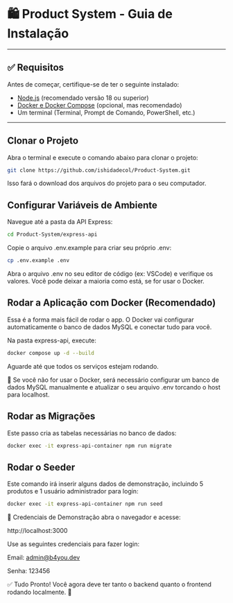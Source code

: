# 🛍️ Product System - Guia de Instalação
---

## ✅ Requisitos

Antes de começar, certifique-se de ter o seguinte instalado:

- [Node.js](https://nodejs.org/) (recomendado versão 18 ou superior)
- [Docker e Docker Compose](https://www.docker.com/products/docker-desktop) (opcional, mas recomendado)
- Um terminal (Terminal, Prompt de Comando, PowerShell, etc.)

---

## Clonar o Projeto

Abra o terminal e execute o comando abaixo para clonar o projeto:

```bash
git clone https://github.com/ishidadecol/Product-System.git
```
Isso fará o download dos arquivos do projeto para o seu computador.

## Configurar Variáveis de Ambiente
Navegue até a pasta da API Express:

```bash
cd Product-System/express-api
```
Copie o arquivo .env.example para criar seu próprio .env:

```bash
cp .env.example .env
```

Abra o arquivo .env no seu editor de código (ex: VSCode) e verifique os valores.
Você pode deixar a maioria como está, se for usar o Docker.

## Rodar a Aplicação com Docker (Recomendado)
Essa é a forma mais fácil de rodar o app.
O Docker vai configurar automaticamente o banco de dados MySQL e conectar tudo para você.

Na pasta express-api, execute:

```bash
docker compose up -d --build
```
Aguarde até que todos os serviços estejam rodando.

📝 Se você não for usar o Docker, será necessário configurar um banco de dados MySQL manualmente e atualizar o seu arquivo .env torcando o host para localhost.

## Rodar as Migrações
Este passo cria as tabelas necessárias no banco de dados:

```bash
docker exec -it express-api-container npm run migrate                   
```

## Rodar o Seeder
Este comando irá inserir alguns dados de demonstração, incluindo 5 produtos e 1 usuário administrador para login:

```bash
docker exec -it express-api-container npm run seed                   
```

🧪 Credenciais de Demonstração
 abra o navegador e acesse:

http://localhost:3000

Use as seguintes credenciais para fazer login:

Email: admin@b4you.dev

Senha: 123456

✅ Tudo Pronto!
Você agora deve ter tanto o backend quanto o frontend rodando localmente. 🎉
